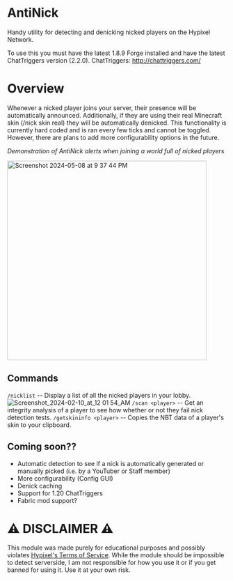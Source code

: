 # AntiNick
Handy utility for detecting and denicking nicked players on the Hypixel Network.

To use this you must have the latest 1.8.9 Forge installed and have the latest ChatTriggers version (2.2.0). ChatTriggers: http://chattriggers.com/

# Overview
Whenever a nicked player joins your server, their presence will be automatically announced. Additionally, if they are using their real Minecraft skin (/nick skin real) they will be automatically denicked. This functionality is currently hard coded and is ran every few ticks and cannot be toggled. However, there are plans to add more configurability options in the future.

_Demonstration of AntiNick alerts when joining a world full of nicked players_

<img width="458" alt="Screenshot 2024-05-08 at 9 37 44 PM" src="https://github.com/Arisings/AntiNick/assets/96034376/2fb8c8cf-8c82-4304-9561-7441c21eba11">

## Commands
`/nicklist` -- Display a list of all the nicked players in your lobby.
![Screenshot_2024-02-10_at_12 01 54_AM](https://github.com/Arisings/AntiNick/assets/96034376/67c57d02-e603-47f9-8ef2-3729c5de41fe)
`/scan <player>` -- Get an integrity analysis of a player to see how whether or not they fail nick detection tests.
`/getskininfo <player>` -- Copies the NBT data of a player's skin to your clipboard.

## Coming soon??
- Automatic detection to see if a nick is automatically generated or manually picked (i.e. by a YouTuber or Staff member)
- More configurability (Config GUI)
- Denick caching
- Support for 1.20 ChatTriggers
- Fabric mod support?

# ⚠️ DISCLAIMER ⚠️
This module was made purely for educational purposes and possibly violates [Hypixel's Terms of Service](https://hypixel.net/rules). While the module should be impossible to detect serverside, I am not responsible for how you use it or if you get banned for using it. Use it at your own risk.
